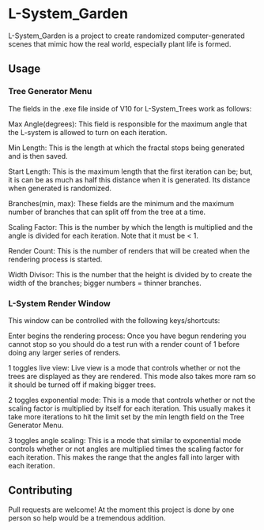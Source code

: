 # L-System_Garden

L-System_Garden is a project to create randomized computer-generated scenes that mimic how the real world, especially plant life is formed.
## Usage
### Tree Generator Menu
The fields in the .exe file inside of V10 for L-System_Trees work as follows:

Max Angle(degrees):
This field is responsible for the maximum angle that the L-system is allowed to turn on each iteration.

Min Length:
This is the length at which the fractal stops being generated and is then saved.

Start Length:
This is the maximum length that the first iteration can be; but, it is can be as much as half this distance when it is generated. Its distance when generated is randomized.

Branches(min, max):
These fields are the minimum and the maximum number of branches that can split off from the tree at a time.

Scaling Factor:
This is the number by which the length is multiplied and the angle is divided for each iteration. Note that it must be < 1.

Render Count:
This is the number of renders that will be created when the rendering process is started.

Width Divisor:
This is the number that the height is divided by to create the width of the branches; bigger numbers = thinner branches.

### L-System Render Window
This window can be controlled with the following keys/shortcuts:

Enter begins the rendering process: 
Once you have begun rendering you cannot stop so you should do a test run with a render count of 1 before doing any larger series of renders.

1 toggles live view:
Live view is a mode that controls whether or not the trees are displayed as they are rendered.
This mode also takes more ram so it should be turned off if making bigger trees.

2 toggles exponential mode:
This is a mode that controls whether or not the scaling factor is multiplied by itself for each iteration.
This usually makes it take more iterations to hit the limit set by the min length field on the Tree Generator Menu.

3 toggles angle scaling:
This is a mode that similar to exponential mode controls whether or not angles are multiplied times the scaling factor for each iteration.
This makes the range that the angles fall into larger with each iteration.

## Contributing
Pull requests are welcome! At the moment this project is done by one person so help would be a tremendous addition.
